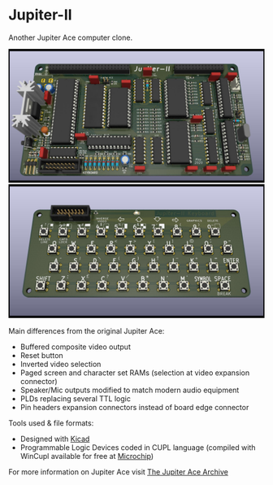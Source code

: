 # Jupiter-II
Another Jupiter Ace computer clone.

![Jupiter-II KiCAD 3D view](Jupiter-II.jpg)
![Jupiter-II keyboard KiCAD 3D view](Jupiter-II_keyboard/Jupiter-II_keyboard.jpg)

Main differences from the original Jupiter Ace:
* Buffered composite video output
* Reset button
* Inverted video selection
* Paged screen and character set RAMs (selection at video expansion connector)
* Speaker/Mic outputs modified to match modern audio equipment
* PLDs replacing several TTL logic
* Pin headers expansion connectors instead of board edge connector

Tools used & file formats:
* Designed with [Kicad](https://www.kicad-pcb.org/)
* Programmable Logic Devices coded in CUPL language (compiled with WinCupl available for free at [Microchip](https://www.microchip.com/))

For more information on Jupiter Ace visit [The Jupiter Ace Archive](http://jupiter-ace.co.uk/)
